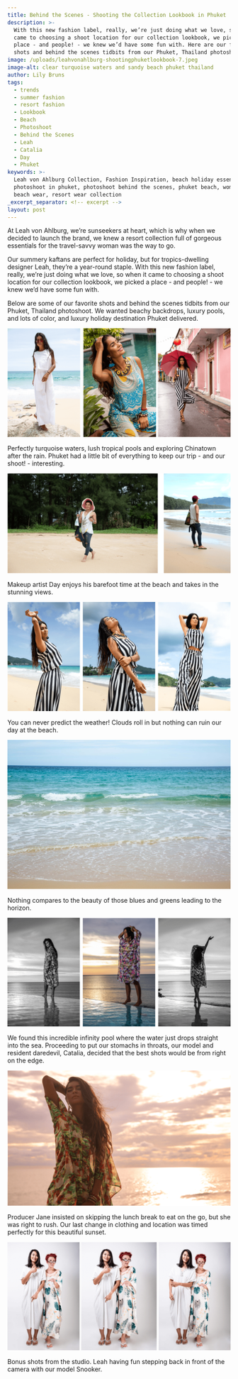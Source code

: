 ```yaml
---
title: Behind the Scenes - Shooting the Collection Lookbook in Phuket
description: >-
  With this new fashion label, really, we’re just doing what we love, so when it
  came to choosing a shoot location for our collection lookbook, we picked a
  place - and people! - we knew we’d have some fun with. Here are our favorite
  shots and behind the scenes tidbits from our Phuket, Thailand photoshoot.
image: /uploads/leahvonahlburg-shootingphuketlookbook-7.jpeg
image-alt: clear turquoise waters and sandy beach phuket thailand
author: Lily Bruns
tags:
  - trends
  - summer fashion
  - resort fashion
  - Lookbook
  - Beach
  - Photoshoot
  - Behind the Scenes
  - Leah
  - Catalia
  - Day
  - Phuket
keywords: >-
  Leah von Ahlburg Collection, Fashion Inspiration, beach holiday essentials,
  photoshoot in phuket, photoshoot behind the scenes, phuket beach, women's
  beach wear, resort wear collection
_excerpt_separator: <!-- excerpt -->
layout: post
---
```


At Leah von Ahlburg, we’re sunseekers at heart, which is why when we decided to launch the brand, we knew a resort collection full of gorgeous essentials for the travel-savvy woman was the way to go.

Our summery kaftans are perfect for holiday, but for tropics-dwelling designer Leah, they’re a year-round staple. With this new fashion label, really, we’re just doing what we love, so when it came to choosing a shoot location for our collection lookbook, we picked a place - and people! - we knew we’d have some fun with.

Below are some of our favorite shots and behind the scenes tidbits from our Phuket, Thailand photoshoot. We wanted beachy backdrops, luxury pools, and lots of color, and luxury holiday destination Phuket delivered.

![woman in white outfit on beach - woman in patterned outfit by the pool - woman in striped dress holding an umbrella](/uploads/leahvonahlburg-shootingphuketlookbook-1.png)

Perfectly turquoise waters, lush tropical pools and exploring Chinatown after the rain. Phuket had a little bit of everything to keep our trip - and our shoot! - interesting.

![man walking on sandy beach](/uploads/leahvonahlburg-shootingphuketlookbook-2.png)

Makeup artist Day enjoys his barefoot time at the beach and takes in the stunning views.

![woman in striped tank top and palazzo pants walking on the beach](/uploads/leahvonahlburg-shootingphuketlookbook-3.png)

You can never predict the weather! Clouds roll in but nothing can ruin our day at the beach.

![clear turquoise waters and sandy beach phuket thailand](/uploads/leahvonahlburg-shootingphuketlookbook-7.jpeg)

Nothing compares to the beauty of those blues and greens leading to the horizon.

![woman in colorful kaftan walking along edge of an infinity pool](/uploads/leahvonahlburg-shootingphuketlookbook-4.png)

We found this incredible infinity pool where the water just drops straight into the sea. Proceeding to put our stomachs in throats, our model and resident daredevil, Catalia, decided that the best shots would be from right on the edge.

![woman in colorful kaftan against beach sunset backdrop](/uploads/leahvonahlburg-shootingphuketlookbook-5.png)

Producer Jane insisted on skipping the lunch break to eat on the go, but she was right to rush. Our last change in clothing and location was timed perfectly for this beautiful sunset.

![two women smiling and goofing off in a photo studio](/uploads/leahvonahlburg-shootingphuketlookbook-6.png)

Bonus shots from the studio. Leah having fun stepping back in front of the camera with our model Snooker.